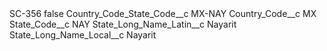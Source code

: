 <?xml version="1.0" encoding="UTF-8"?>
<CustomMetadata xmlns="http://soap.sforce.com/2006/04/metadata" xmlns:xsi="http://www.w3.org/2001/XMLSchema-instance" xmlns:xsd="http://www.w3.org/2001/XMLSchema">
    <label>SC-356</label>
    <protected>false</protected>
    <values>
        <field>Country_Code_State_Code__c</field>
        <value xsi:type="xsd:string">MX-NAY</value>
    </values>
    <values>
        <field>Country_Code__c</field>
        <value xsi:type="xsd:string">MX</value>
    </values>
    <values>
        <field>State_Code__c</field>
        <value xsi:type="xsd:string">NAY</value>
    </values>
    <values>
        <field>State_Long_Name_Latin__c</field>
        <value xsi:type="xsd:string">Nayarit</value>
    </values>
    <values>
        <field>State_Long_Name_Local__c</field>
        <value xsi:type="xsd:string">Nayarit</value>
    </values>
</CustomMetadata>
